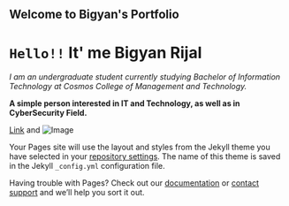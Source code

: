 ## Welcome to Bigyan's Portfolio

# `Hello!!` It' me  Bigyan Rijal

_I am an undergraduate student currently studying Bachelor of Information Technology at Cosmos College of Management and Technology._

**A simple person interested in IT and Technology, as well as in CyberSecurity Field.**

[Link](www.facebook.com/bigyan76) and ![Image](https://www.facebook.com/photo?fbid=2844718149116303&set=a.1383660258555440)


Your Pages site will use the layout and styles from the Jekyll theme you have selected in your [repository settings](https://github.com/theoptimist76/bigyan.github.io/settings). The name of this theme is saved in the Jekyll `_config.yml` configuration file.

Having trouble with Pages? Check out our [documentation](https://docs.github.com/categories/github-pages-basics/) or [contact support](https://support.github.com/contact) and we’ll help you sort it out.
